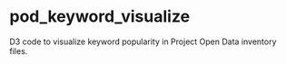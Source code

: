 # pod_keyword_visualize
D3 code to visualize keyword popularity in Project Open Data inventory files.
